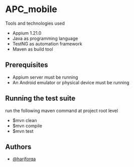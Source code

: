 
# APC_mobile

Tools and technologies used
- Appium 1.21.0
- Java as programming language
- TestNG as automation framework
- Maven as build tool


## Prerequisites
- Appium server must be running
- An Android emulator or physical device must be running


## Running the test suite
run the following maven command at project root level

- $mvn clean
- $mvn compile
- $mvn test

## Authors

- [@harjforqa](https://github.com/harjforqa/APC_mobile)

